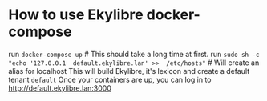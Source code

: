 # How to use Ekylibre docker-compose

run `docker-compose up` # This should take a long time at first.
run `sudo sh -c "echo '127.0.0.1  default.ekylibre.lan' >>  /etc/hosts"` # Will create an alias for localhost
This will build Ekylibre, it's lexicon and create a default tenant `default`
Once your containers are up, you can log in to http://default.ekylibre.lan:3000
